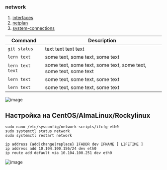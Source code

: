 ### network
1. [interfaces](interfaces)
2. [netplan](netplan)
3. [system-connections](system-connections)

| Command | Description |
| ------- | ----------- |
| `git status` | text text text text |
| `lern text` | some text, some text, some text |
| `lern text text` | some text, some text, some text, some text, some text, some text |
| `lern text` | some text, some text, some text |
| `lern text` | some text, some text, some text |

![image](https://github.com/user-attachments/assets/d85aae53-7928-4cc3-87aa-d9fe85e6f417)


## Настройка на CentOS/AlmaLinux/Rockylinux

```
sudo nano /etc/sysconfig/network-scripts/ifcfg-eth0
sudo systemctl status network
sudo systemctl restart network
```

```
ip address {add|change|replace} IFADDR dev IFNAME [ LIFETIME ]
ip address add 10.104.100.156/24 dev eth0
ip route add default via 10.104.100.251 dev eth0
```

![image](https://github.com/user-attachments/assets/331d1133-498e-4044-b302-014d8008b9fa)



